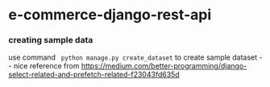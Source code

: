 # e-commerce-django-rest-api

### creating sample data
 use command ``` python manage.py create_dataset``` to create sample dataset
 -- nice reference from https://medium.com/better-programming/django-select-related-and-prefetch-related-f23043fd635d
 
